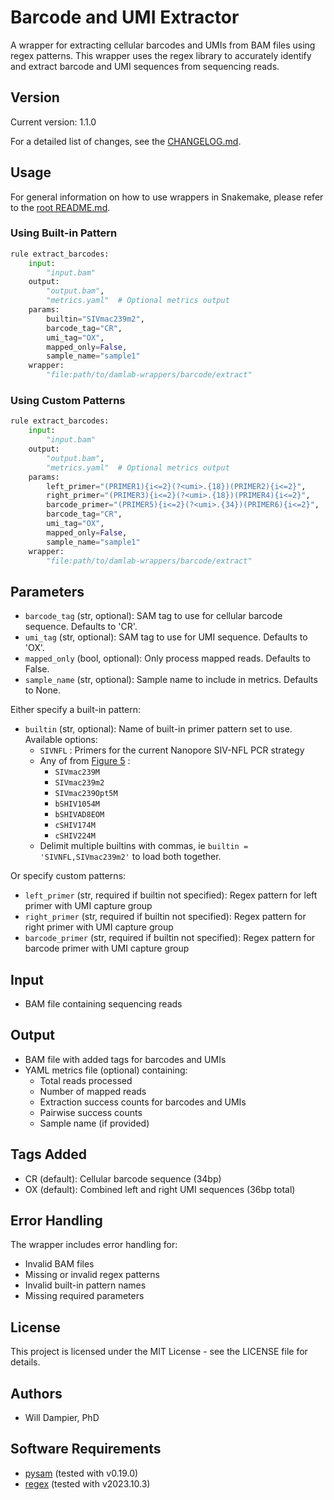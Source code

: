 # Barcode and UMI Extractor

A wrapper for extracting cellular barcodes and UMIs from BAM files using regex patterns. This wrapper uses the regex library to accurately identify and extract barcode and UMI sequences from sequencing reads.

## Version

Current version: 1.1.0

For a detailed list of changes, see the [CHANGELOG.md](CHANGELOG.md).

## Usage

For general information on how to use wrappers in Snakemake, please refer to the [root README.md](../../README.md).

### Using Built-in Pattern
```python
rule extract_barcodes:
    input:
        "input.bam"
    output:
        "output.bam",
        "metrics.yaml"  # Optional metrics output
    params:
        builtin="SIVmac239m2",
        barcode_tag="CR",
        umi_tag="OX",
        mapped_only=False,
        sample_name="sample1"
    wrapper:
        "file:path/to/damlab-wrappers/barcode/extract"
```

### Using Custom Patterns
```python
rule extract_barcodes:
    input:
        "input.bam"
    output:
        "output.bam",
        "metrics.yaml"  # Optional metrics output
    params:
        left_primer="(PRIMER1){i<=2}(?<umi>.{18})(PRIMER2){i<=2}",
        right_primer="(PRIMER3){i<=2}(?<umi>.{18})(PRIMER4){i<=2}",
        barcode_primer="(PRIMER5){i<=2}(?<umi>.{34})(PRIMER6){i<=2}",
        barcode_tag="CR",
        umi_tag="OX",
        mapped_only=False,
        sample_name="sample1"
    wrapper:
        "file:path/to/damlab-wrappers/barcode/extract"
```

## Parameters

- `barcode_tag` (str, optional): SAM tag to use for cellular barcode sequence. Defaults to 'CR'.
- `umi_tag` (str, optional): SAM tag to use for UMI sequence. Defaults to 'OX'.
- `mapped_only` (bool, optional): Only process mapped reads. Defaults to False.
- `sample_name` (str, optional): Sample name to include in metrics. Defaults to None.

Either specify a built-in pattern:
- `builtin` (str, optional): Name of built-in primer pattern set to use. Available options:
  - `SIVNFL` : Primers for the current Nanopore SIV-NFL PCR strategy
  - Any of from [Figure 5](https://journals.asm.org/doi/full/10.1128/jvi.01420-19) :
    - `SIVmac239M`
    - `SIVmac239m2`
    - `SIVmac239Opt5M`
    - `bSHIV1054M`
    - `bSHIVAD8EOM`
    - `cSHIV174M`
    - `cSHIV224M`
  - Delimit multiple builtins with commas, ie `builtin = 'SIVNFL,SIVmac239m2'` to load both together.

Or specify custom patterns:
- `left_primer` (str, required if builtin not specified): Regex pattern for left primer with UMI capture group
- `right_primer` (str, required if builtin not specified): Regex pattern for right primer with UMI capture group
- `barcode_primer` (str, required if builtin not specified): Regex pattern for barcode primer with UMI capture group

## Input
* BAM file containing sequencing reads

## Output
* BAM file with added tags for barcodes and UMIs
* YAML metrics file (optional) containing:
  - Total reads processed
  - Number of mapped reads
  - Extraction success counts for barcodes and UMIs
  - Pairwise success counts
  - Sample name (if provided)

## Tags Added
* CR (default): Cellular barcode sequence (34bp)
* OX (default): Combined left and right UMI sequences (36bp total)

## Error Handling

The wrapper includes error handling for:
- Invalid BAM files
- Missing or invalid regex patterns
- Invalid built-in pattern names
- Missing required parameters

## License

This project is licensed under the MIT License - see the LICENSE file for details.

## Authors
* Will Dampier, PhD

## Software Requirements
* [pysam](https://pysam.readthedocs.io/) (tested with v0.19.0)
* [regex](https://pypi.org/project/regex/) (tested with v2023.10.3) 